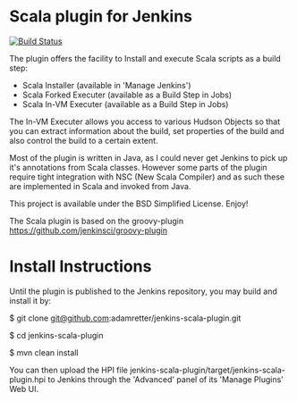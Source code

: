 Scala plugin for Jenkins
========================

[![Build Status](https://secure.travis-ci.org/adamretter/jenkins-scala-plugin.png)](http://travis-ci.org/adamretter/jenkins-scala-plugin)

The plugin offers the facility to Install and execute Scala scripts as a build step:

* Scala Installer (available in 'Manage Jenkins')
* Scala Forked Executer (available as a Build Step in Jobs)
* Scala In-VM Executer (available as a Build Step in Jobs)

The In-VM Executer allows you access to various Hudson Objects so that you can extract information about the build, set properties of the build and also control the build to a certain extent.

Most of the plugin is written in Java, as I could never get Jenkins to pick up it's annotations from Scala classes. However some parts of the plugin require tight integration with NSC (New Scala Compiler) and as such these are implemented in Scala and invoked from Java.

This project is available under the BSD Simplified License. Enjoy!

The Scala plugin is based on the groovy-plugin https://github.com/jenkinsci/groovy-plugin

Install Instructions
====================
Until the plugin is published to the Jenkins repository, you may build and install it by:

$ git clone git@github.com:adamretter/jenkins-scala-plugin.git

$ cd jenkins-scala-plugin

$ mvn clean install

You can then upload the HPI file jenkins-scala-plugin/target/jenkins-scala-plugin.hpi to Jenkins through the 'Advanced' panel of its 'Manage Plugins' Web UI.
